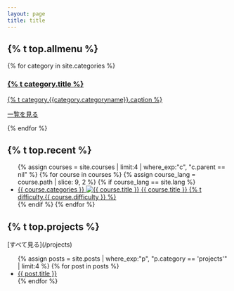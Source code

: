 ```yaml
---
layout: page
title: title
---
```

<h2 id="allmenu">{% t top.allmenu %}</h2>
<div class="list-category">
  {% for category in site.categories %}
  <a href="{{ site.baseurl }}{{category.permalink}}" class="list-category-one">
    <h3>{% t category.title %}</h3>
    <p>{% t category.{{category.categoryname}}.caption %}</p>
    <p class="list-category-link">一覧を見る</p>
  </a>
  {% endfor %}
</div>

<h2 id="newcourse">{% t top.recent %}</h2>
<ul class="top-course-list course-list">
{% assign courses = site.courses | limit:4 | where_exp:"c", "c.parent == nil" %}
{% for course in courses %}
  {% assign course_lang = course.path | slice: 9, 2 %}
  {% if course_lang == site.lang %}
  <li>
    <a href="{{course.url}}">
      <span class="top-course-list-category">{{ course.categories }}</span>
      <img src="/assets/course/{{ course.categories }}/{{ course.course-name }}{{ course.thumbnail }}" alt="{{ course.title }}" loading="lazy">
      {{ course.title }}
      <span class="top-course-list-difficulty"> {% t difficulty.{{ course.difficulty }} %} </span>
    </a>
  </li>
  {% endif %}
{% endfor %}
</ul>


<h2 id="projects">{% t top.projects %}</h2>
[すべて見る](/projects)
<ul class="article-list course-list">
  {% assign posts = site.posts | where_exp:"p", "p.category == 'projects'" | limit:4 %}
  {% for post in posts %}
  <li class="article-list-one"><a href="{{ post.url }}">
    {{ post.title }}
  </a></li>
  {% endfor %}
</ul>
